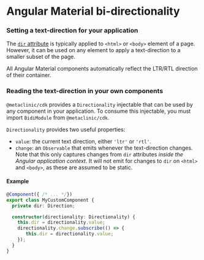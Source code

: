 # Angular Material bi-directionality

### Setting a text-direction for your application
The [`dir` attribute](https://developer.mozilla.org/en-US/docs/Web/HTML/Global_attributes/dir)
is typically applied to `<html>` or `<body>` element of a page. However, it can be used on any
element to apply a text-direction to a smaller subset of the page.

All Angular Material components automatically reflect the LTR/RTL direction
of their container. 

### Reading the text-direction in your own components
`@metaclinic/cdk` provides a `Directionality` injectable that can be used by any component
in your application. To consume this injectable, you must import `BidiModule`
from `@metaclinic/cdk`.

`Directionality` provides two useful properties:
* `value`: the current text direction, either `'ltr'` or `'rtl'`.
* `change`: an `Observable` that emits whenever the text-direction changes. Note that this only
captures changes from `dir` attributes _inside the Angular application context_. It will not
emit for changes to `dir` on `<html>` and `<body>`, as these are assumed to be static.

#### Example
```ts
@Component({ /* ... */})
export class MyCustomComponent {
  private dir: Direction;

  constructor(directionality: Directionality) {
    this.dir = directionality.value;
    directionality.change.subscribe(() => {
       this.dir = directionality.value;
    });
  }
}
```
